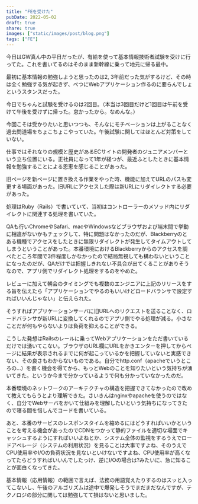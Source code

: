 ```yaml
---
title: "FEを受けた"
pubDate: 2022-05-02
draft: true
share: true
images: ["static/images/post/blog.png"]
tags: ["FE"]
---
```


今日はGW真ん中の平日だったが、有給を使って基本情報技術者試験を受けに行ってた。これを書いてるのはそのまま新幹線に乗って地元に帰る最中。

最初に基本情報の勉強しようと思ったのは2, 3年前だった気がするけど、その時は全く勉強する気が起きず、べつにWebアプリケーション作るのに要らんでしょというスタンスだった。

今日でちゃんと試験を受けるのは2回目。（本当は3回目だけど1回目は午前を受けて午後を受けずに帰った。怠かったから。なめんな。）

今回こそは受かりたいと思いつつも、そんなにモチベーションは上がることなく過去問道場をちょこちょこやっていた。午後試験に関してはほとんど対策をしていない。

仕事ではそれなりの規模と歴史があるECサイトの開発者のジュニアメンバーという立ち位置にいる。正社員になって1年が経つが、最近ふとしたときに基本情報を勉強することによる恩恵を感じることがあった。

旧ページを新ページに置き換える作業をやった時、機能に加えてURLのパスも変更する場面があった。旧URLにアクセスした際は新URLにリダイレクトする必要があった。

処理はRuby（Rails）で書いていて、当初はコントローラーのメソッド内にリダイレクトに関連する処理を書いていた。

QAも行いChromeやSafari、macやWindowsなどブラウザおよび端末間で挙動に相違がないかもチェックして、特に問題はなかったのだが、Blackberryのとある機種でアクセスをしたときに無限リダイレクトが発生してタイムアウトしてしまうということがあった。本番環境におけるBlackberryからのアクセスを調べたところ年間で3件程度しかなかったので結局無視しても構わないということになったのだが、QAだけでは把握しきれない不具合が出てくることがありそうなので、アプリ側でリダイレクト処理をするのをやめた。

レビューに加えて朝会のタイミングでも複数のエンジニアに上記のリリースをする旨を伝えたら「アプリケーションでやるのもいいけどロードバランサで設定すればいいんじゃない」と伝えられた。

そうすればアプリケーションサーバに旧URLへのリクエストを送ることなく、ロードバランサが新URLに変換してくれるのでアプリ側でやる処理が減る。小さなことだが何もやらないよりは負荷を抑えることができる。

こうした発想はRailsのレールに乗ってWebアプリケーションをただ書いているだけでは湧いてこない。ブラウザのURL欄にURLをかきエンターを押してからページに結果が表示されるまでに何が起こっているかを把握していないと実感できない、その良さもわからないものである。自分でhttp.conf（apacheでいうところの…）を書く機会を得てから、もっとWebのことを知りたいという気持ちが湧いてきた。というか今まで分かっているようで何も分かっていなかったのだ。

本番環境のネットワークのアーキテクチャの構造を把握できてなかったので改めて教えてもらうとより理解できた。さいきんはnginxやapacheを使うのではなく、自分でWebサーバをかいて仕組みを理解したいという気持ちになってきたので寝る間を惜しんでコードを書いている。

あと、本番のサービスのレスポンスタイムを縮めるにはどうすればいいかということを考える機会があったのでCDNをつかって静的ファイルを適切な場面でキャッシュするようにすればいいよねとか、システム全体の監視をするうえでロードアベレージ（システムの利用状況）を見ることは大事ですよね、そのうえでCPU使用率やI/Oの負荷状況を見ないといけないですよね、CPU使用率が高くなってたらどうすればいいんでしたっけ、逆にI/Oの場合は?みたいに、急に知ることが面白くなってきた。

基本情報（応用情報）の範囲で言えば、法務の用語覚えたりするのはスッと入ってこないし、午後のアルゴリズムは途中で爆発しそうでまだまだなんですが、テクノロジの部分に関しては勉強してて損はないと思いました。
